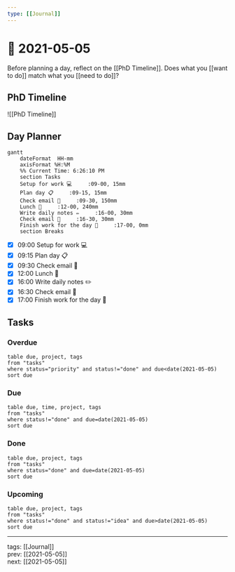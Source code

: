 ```yaml
---
type: [[Journal]]
---
```


# 📆 2021-05-05

Before planning a day, reflect on the [[PhD Timeline]]. Does what you [[want to do]] match what you [[need to do]]?

## PhD Timeline

![[PhD Timeline]]

## Day Planner
```mermaid
gantt
    dateFormat  HH-mm
    axisFormat %H:%M
    %% Current Time: 6:26:10 PM
    section Tasks
    Setup for work 💻     :09-00, 15mm
    Plan day 📋     :09-15, 15mm
    Check email 📧     :09-30, 150mm
    Lunch 🍙     :12-00, 240mm
    Write daily notes ✏️     :16-00, 30mm
    Check email 📧     :16-30, 30mm
    Finish work for the day 🎉     :17-00, 0mm
    section Breaks

```

- [x] 09:00 Setup for work 💻
- [x] 09:15 Plan day 📋
- [x] 09:30 Check email 📧
- [x] 12:00 Lunch 🍙
- [x] 16:00 Write daily notes ✏️
- [x] 16:30 Check email 📧
- [x] 17:00 Finish work for the day 🎉

## Tasks

### Overdue

```dataview
table due, project, tags
from "tasks"
where status="priority" and status!="done" and due<date(2021-05-05)
sort due
```


### Due

```dataview
table due, time, project, tags
from "tasks"
where status!="done" and due=date(2021-05-05)
sort due
```

### Done

```dataview
table due, project, tags
from "tasks"
where status="done" and due=date(2021-05-05)
sort due
```

### Upcoming

```dataview
table due, project, tags
from "tasks"
where status!="done" and status!="idea" and due>date(2021-05-05)
sort due
```

---

tags: [[Journal]]  
prev: [[2021-05-05]]  
next: [[2021-05-05]]  